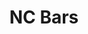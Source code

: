 ---
title: NC Bars
thumbnail: "../images/NC Bars 004.png"
type: "3d"
images: ["../images/NC Naturals Soap.png"]
---